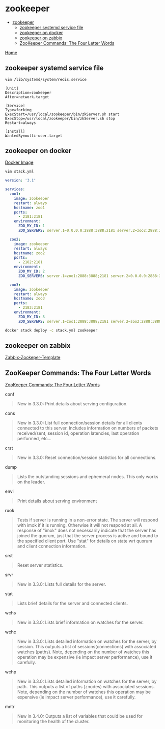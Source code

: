 # zookeeper

- [zookeeper](#zookeeper)
  - [zookeeper systemd service file](#zookeeper-systemd-service-file)
  - [zookeeper on docker](#zookeeper-on-docker)
  - [zookeeper on zabbix](#zookeeper-on-zabbix)
  - [ZooKeeper Commands: The Four Letter Words](#zookeeper-commands-the-four-letter-words)

[Home](http://zookeeper.apache.org/)

## zookeeper systemd service file

```bash
vim /lib/systemd/system/redis.service
```

```systemd
[Unit]
Description=zookeeper
After=network.target

[Service]
Type=forking
ExecStart=/usr/local/zookeeper/bin/zkServer.sh start
ExecStop=/usr/local/zookeeper/bin/zkServer.sh stop
Restart=always

[Install]
WantedBy=multi-user.target
```

## zookeeper on docker

[Docker Image](https://hub.docker.com/_/zookeeper)

``` bash
vim stack.yml
```

``` yml
version: '3.1'

services:
  zoo1:
    image: zookeeper
    restart: always
    hostname: zoo1
    ports:
      - 2181:2181
    environment:
      ZOO_MY_ID: 1
      ZOO_SERVERS: server.1=0.0.0.0:2888:3888;2181 server.2=zoo2:2888:3888;2181 server.3=zoo3:2888:3888;2181

  zoo2:
    image: zookeeper
    restart: always
    hostname: zoo2
    ports:
      - 2182:2181
    environment:
      ZOO_MY_ID: 2
      ZOO_SERVERS: server.1=zoo1:2888:3888;2181 server.2=0.0.0.0:2888:3888;2181 server.3=zoo3:2888:3888;2181

  zoo3:
    image: zookeeper
    restart: always
    hostname: zoo3
    ports:
      - 2183:2181
    environment:
      ZOO_MY_ID: 3
      ZOO_SERVERS: server.1=zoo1:2888:3888;2181 server.2=zoo2:2888:3888;2181 server.3=0.0.0.0:2888:3888;2181
```

``` bash
docker stack deploy -c stack.yml zookeeper
```

## zookeeper on zabbix

[Zabbix-Zookeper-Template](https://github.com/hegoak64/Zabbix-Zookeper-Template)

## ZooKeeper Commands: The Four Letter Words

[ZooKeeper Commands: The Four Letter Words](http://zookeeper.apache.org/doc/r3.4.8/zookeeperAdmin.html#sc_zkCommands)

conf
> New in 3.3.0: Print details about serving configuration.

cons
> New in 3.3.0: List full connection/session details for all clients connected to this server. Includes information on numbers of packets received/sent, session id, operation latencies, last operation performed, etc...

crst
> New in 3.3.0: Reset connection/session statistics for all connections.

dump
> Lists the outstanding sessions and ephemeral nodes. This only works on the leader.

envi
> Print details about serving environment

ruok
> Tests if server is running in a non-error state. The server will respond with imok if it is running. Otherwise it will not respond at all.
> A response of "imok" does not necessarily indicate that the server has joined the quorum, just that the server process is active and bound to the specified client port. Use "stat" for details on state wrt quorum and client connection information.

srst
> Reset server statistics.

srvr
> New in 3.3.0: Lists full details for the server.

stat
> Lists brief details for the server and connected clients.

wchs
> New in 3.3.0: Lists brief information on watches for the server.

wchc
> New in 3.3.0: Lists detailed information on watches for the server, by session. This outputs a list of sessions(connections) with associated watches (paths). Note, depending on the number of watches this operation may be expensive (ie impact server performance), use it carefully.

wchp
> New in 3.3.0: Lists detailed information on watches for the server, by path. This outputs a list of paths (znodes) with associated sessions. Note, depending on the number of watches this operation may be expensive (ie impact server performance), use it carefully.

mntr
> New in 3.4.0: Outputs a list of variables that could be used for monitoring the health of the cluster.

